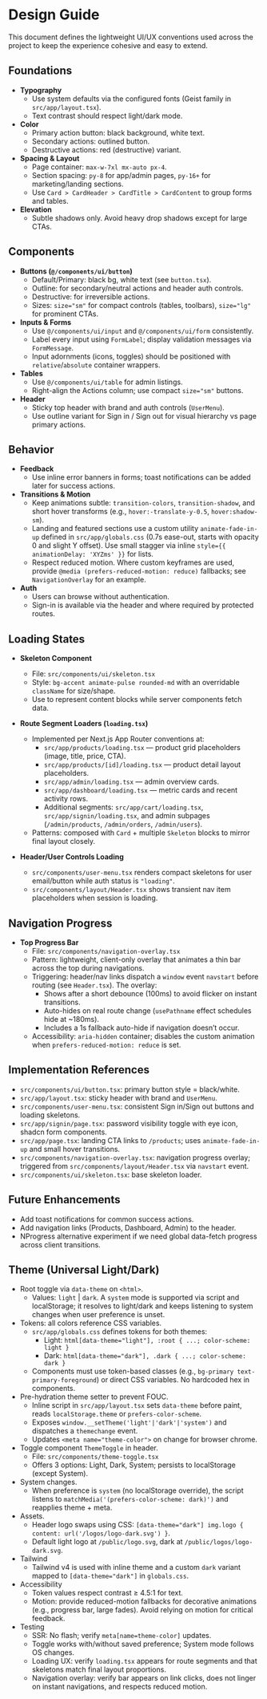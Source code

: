 # Design Guide

This document defines the lightweight UI/UX conventions used across the project to keep the experience cohesive and easy to extend.

## Foundations
- **Typography**
  - Use system defaults via the configured fonts (Geist family in `src/app/layout.tsx`).
  - Text contrast should respect light/dark mode.
- **Color**
  - Primary action button: black background, white text.
  - Secondary actions: outlined button.
  - Destructive actions: red (destructive) variant.
- **Spacing & Layout**
  - Page container: `max-w-7xl mx-auto px-4`.
  - Section spacing: `py-8` for app/admin pages, `py-16+` for marketing/landing sections.
  - Use `Card > CardHeader > CardTitle > CardContent` to group forms and tables.
- **Elevation**
  - Subtle shadows only. Avoid heavy drop shadows except for large CTAs.

## Components
- **Buttons (`@/components/ui/button`)**
  - Default/Primary: black bg, white text (see `button.tsx`).
  - Outline: for secondary/neutral actions and header auth controls.
  - Destructive: for irreversible actions.
  - Sizes: `size="sm"` for compact controls (tables, toolbars), `size="lg"` for prominent CTAs.
- **Inputs & Forms**
  - Use `@/components/ui/input` and `@/components/ui/form` consistently.
  - Label every input using `FormLabel`; display validation messages via `FormMessage`.
  - Input adornments (icons, toggles) should be positioned with `relative`/`absolute` container wrappers.
- **Tables**
  - Use `@/components/ui/table` for admin listings.
  - Right-align the Actions column; use compact `size="sm"` buttons.
- **Header**
  - Sticky top header with brand and auth controls (`UserMenu`).
  - Use outline variant for Sign in / Sign out for visual hierarchy vs page primary actions.

## Behavior
- **Feedback**
  - Use inline error banners in forms; toast notifications can be added later for success actions.
- **Transitions & Motion**
  - Keep animations subtle: `transition-colors`, `transition-shadow`, and short hover transforms (e.g., `hover:-translate-y-0.5`, `hover:shadow-sm`).
  - Landing and featured sections use a custom utility `animate-fade-in-up` defined in `src/app/globals.css` (0.7s ease-out, starts with opacity 0 and slight Y offset). Use small stagger via inline `style={{ animationDelay: 'XYZms' }}` for lists.
  - Respect reduced motion. Where custom keyframes are used, provide `@media (prefers-reduced-motion: reduce)` fallbacks; see `NavigationOverlay` for an example.
- **Auth**
  - Users can browse without authentication.
  - Sign-in is available via the header and where required by protected routes.

## Loading States
- **Skeleton Component**
  - File: `src/components/ui/skeleton.tsx`
  - Style: `bg-accent animate-pulse rounded-md` with an overridable `className` for size/shape.
  - Use to represent content blocks while server components fetch data.

- **Route Segment Loaders (`loading.tsx`)**
  - Implemented per Next.js App Router conventions at:
    - `src/app/products/loading.tsx` — product grid placeholders (image, title, price, CTA).
    - `src/app/products/[id]/loading.tsx` — product detail layout placeholders.
    - `src/app/admin/loading.tsx` — admin overview cards.
    - `src/app/dashboard/loading.tsx` — metric cards and recent activity rows.
    - Additional segments: `src/app/cart/loading.tsx`, `src/app/signin/loading.tsx`, and admin subpages (`/admin/products`, `/admin/orders`, `/admin/users`).
  - Patterns: composed with `Card` + multiple `Skeleton` blocks to mirror final layout closely.

- **Header/User Controls Loading**
  - `src/components/user-menu.tsx` renders compact skeletons for user email/button while auth status is `"loading"`.
  - `src/components/layout/Header.tsx` shows transient nav item placeholders when session is loading.

## Navigation Progress
- **Top Progress Bar**
  - File: `src/components/navigation-overlay.tsx`
  - Pattern: lightweight, client-only overlay that animates a thin bar across the top during navigations.
  - Triggering: header/nav links dispatch a `window` event `navstart` before routing (see `Header.tsx`). The overlay:
    - Shows after a short debounce (100ms) to avoid flicker on instant transitions.
    - Auto-hides on real route change (`usePathname` effect schedules hide at ~180ms).
    - Includes a 1s fallback auto-hide if navigation doesn’t occur.
  - Accessibility: `aria-hidden` container; disables the custom animation when `prefers-reduced-motion: reduce` is set.

## Implementation References
- `src/components/ui/button.tsx`: primary button style = black/white.
- `src/app/layout.tsx`: sticky header with brand and `UserMenu`.
- `src/components/user-menu.tsx`: consistent Sign in/Sign out buttons and loading skeletons.
- `src/app/signin/page.tsx`: password visibility toggle with eye icon, shadcn form components.
- `src/app/page.tsx`: landing CTA links to `/products`; uses `animate-fade-in-up` and small hover transitions.
- `src/components/navigation-overlay.tsx`: navigation progress overlay; triggered from `src/components/layout/Header.tsx` via `navstart` event.
- `src/components/ui/skeleton.tsx`: base skeleton loader.

## Future Enhancements
- Add toast notifications for common success actions.
- Add navigation links (Products, Dashboard, Admin) to the header.
- NProgress alternative experiment if we need global data-fetch progress across client transitions.

## Theme (Universal Light/Dark)
- Root toggle via `data-theme` on `<html>`.
  - Values: `light` | `dark`. A `system` mode is supported via script and localStorage; it resolves to light/dark and keeps listening to system changes when user preference is unset.
- Tokens: all colors reference CSS variables.
  - `src/app/globals.css` defines tokens for both themes:
    - Light: `html[data-theme="light"], :root { ...; color-scheme: light }`
    - Dark: `html[data-theme="dark"], .dark { ...; color-scheme: dark }`
  - Components must use token-based classes (e.g., `bg-primary text-primary-foreground`) or direct CSS variables. No hardcoded hex in components.
- Pre-hydration theme setter to prevent FOUC.
  - Inline script in `src/app/layout.tsx` sets `data-theme` before paint, reads `localStorage.theme` or `prefers-color-scheme`.
  - Exposes `window.__setTheme('light'|'dark'|'system')` and dispatches a `themechange` event.
  - Updates `<meta name="theme-color">` on change for browser chrome.
- Toggle component `ThemeToggle` in header.
  - File: `src/components/theme-toggle.tsx`
  - Offers 3 options: Light, Dark, System; persists to localStorage (except System).
- System changes.
  - When preference is `system` (no localStorage override), the script listens to `matchMedia('(prefers-color-scheme: dark)')` and reapplies theme + meta.
- Assets.
  - Header logo swaps using CSS: `[data-theme="dark"] img.logo { content: url('/logos/logo-dark.svg') }`.
  - Default light logo at `/public/logo.svg`, dark at `/public/logos/logo-dark.svg`.
- Tailwind
  - Tailwind v4 is used with inline theme and a custom `dark` variant mapped to `[data-theme="dark"]` in `globals.css`.
- Accessibility
  - Token values respect contrast ≥ 4.5:1 for text.
  - Motion: provide reduced-motion fallbacks for decorative animations (e.g., progress bar, large fades). Avoid relying on motion for critical feedback.
- Testing
  - SSR: No flash; verify `meta[name=theme-color]` updates.
  - Toggle works with/without saved preference; System mode follows OS changes.
  - Loading UX: verify `loading.tsx` appears for route segments and that skeletons match final layout proportions.
  - Navigation overlay: verify bar appears on link clicks, does not linger on instant navigations, and respects reduced motion.
